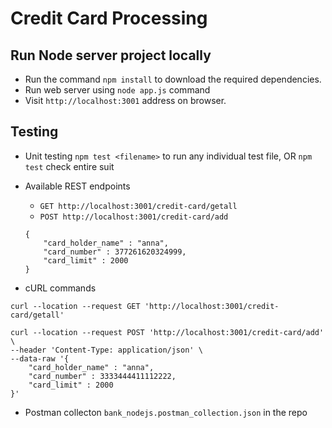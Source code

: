 # Credit Card Processing

## Run Node server project locally

* Run the command `npm install` to download the required dependencies.
* Run web server using `node app.js` command
* Visit `http://localhost:3001` address on browser.

## Testing
* Unit testing `npm test <filename>` to run any individual test file, OR `npm test` check entire suit

* Available REST endpoints
    * `GET http://localhost:3001/credit-card/getall`
    * `POST http://localhost:3001/credit-card/add`
    ```
    {
        "card_holder_name" : "anna",
        "card_number" : 377261620324999,
        "card_limit" : 2000
    }
    ```

* cURL commands
```
curl --location --request GET 'http://localhost:3001/credit-card/getall'
```

```
curl --location --request POST 'http://localhost:3001/credit-card/add' \
--header 'Content-Type: application/json' \
--data-raw '{
    "card_holder_name" : "anna",
    "card_number" : 3333444411112222,
    "card_limit" : 2000
}'
```

* Postman collecton `bank_nodejs.postman_collection.json` in the repo

